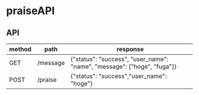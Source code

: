 # praiseAPI

## API

| method | path     | response |
| ------ | -------- | -------- |
| GET    | /message | {"status": "success", "user_name": "name", "message": ["hoge", "fuga"]} |
| POST   | /praise  | {"status": "success","user_name": "hoge"} |

